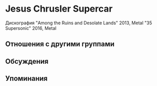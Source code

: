 # Jesus Chrusler Supercar

Дискография
"Among the Ruins and Desolate Lands" 2013, Metal
"35 Supersonic" 2016, Metal

## Отношения с другими группами


## Обсуждения


## Упоминания

